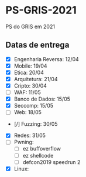 # PS-GRIS-2021
PS do GRIS em 2021

## Datas de entrega

- [X] Engenharia Reversa: 12/04
- [X] Mobile: 19/04
- [X] Etica: 20/04
- [X] Arquitetura: 21/04
- [X] Cripto: 30/04
- [ ] WAF: 11/05
- [X] Banco de Dados: 15/05
- [X] Seccomp: 15/05
- [ ] Web: 18/05
- [/] Fuzzing: 30/05
- [X] Redes: 31/05
- [ ] Pwning:
    - [ ] ez buffoverflow
    - [ ] ez shellcode
    - [ ] defcon2019 speedrun 2
- [X] Linux:
